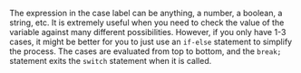 The expression in the case label can be anything, a number, a boolean, a string, etc. It is extremely useful when you need to check the value of the variable against many different possibilities. However, if you only have 1-3 cases, it might be better for you to just use an `if-else` statement to simplify the process. The cases are evaluated from top to bottom, and the `break;` statement exits the `switch` statement when it is called.